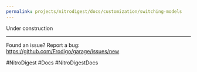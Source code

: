 ```yaml
---
permalink: projects/nitrodigest/docs/customization/switching-models
---
```


Under construction

---
Found an issue? Report a bug: <https://github.com/Frodigo/garage/issues/new>

#NitroDigest #Docs #NitroDigestDocs
